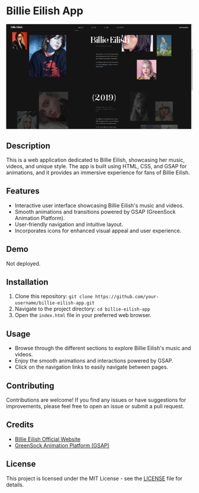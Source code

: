 # Billie Eilish App

![App Preview](./preview.png)

## Description

This is a web application dedicated to Billie Eilish, showcasing her music, videos, and unique style. The app is built using HTML, CSS, and GSAP for animations, and it provides an immersive experience for fans of Billie Eilish.

## Features

- Interactive user interface showcasing Billie Eilish's music and videos.
- Smooth animations and transitions powered by GSAP (GreenSock Animation Platform).
- User-friendly navigation and intuitive layout.
- Incorporates icons for enhanced visual appeal and user experience.

## Demo

Not deployed.

## Installation

1. Clone this repository: `git clone https://github.com/your-username/billie-eilish-app.git`
2. Navigate to the project directory: `cd billie-eilish-app`
3. Open the `index.html` file in your preferred web browser.

## Usage

- Browse through the different sections to explore Billie Eilish's music and videos.
- Enjoy the smooth animations and interactions powered by GSAP.
- Click on the navigation links to easily navigate between pages.

## Contributing

Contributions are welcome! If you find any issues or have suggestions for improvements, please feel free to open an issue or submit a pull request.

## Credits

- [Billie Eilish Official Website](https://www.billieeilish.com/)
- [GreenSock Animation Platform (GSAP)](https://greensock.com/gsap/)

## License

This project is licensed under the MIT License - see the [LICENSE](LICENSE) file for details.

